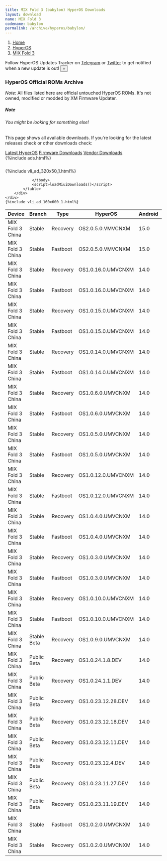 ```yaml
---
title: MIX Fold 3 (babylon) HyperOS Downloads
layout: download
name: MIX Fold 3
codename: babylon
permalink: /archive/hyperos/babylon/
---
```

<nav aria-label="breadcrumb">
    <ol class="breadcrumb">
        <li class="breadcrumb-item"><a href="/">Home</a></li>
        <li class="breadcrumb-item"><a href="/hyperos/">HyperOS</a></li>
        <li class="breadcrumb-item active" aria-current="page"><a href="/hyperos/babylon/">MIX Fold 3</a></li>
    </ol>
</nav>
<div class="alert alert-primary alert-dismissible fade show" role="alert">
    Follow HyperOS Updates Tracker on <a href="https://t.me/MIUIUpdatesTracker" class="alert-link">Telegram</a>
     or <a href="https://twitter.com/MiFwUpdater" class="alert-link">Twitter</a> to get notified when a new update is out!
    <button type="button" class="close" data-dismiss="alert" aria-label="Close">
        <span aria-hidden="true">&times;</span>
    </button>
</div>

### HyperOS Official ROMs Archive
*Note*: All files listed here are official untouched HyperOS ROMs. It's not owned, modified or modded by XM Firmware Updater.
<div class="card">
  <div class="card-body">
    <h5 class="card-title">Note</h5>
    <h6 class="card-subtitle mb-2 text-muted">You might be looking for something else!</h6>
    <p class="card-text">This page shows all available downloads.
     If you're looking for the latest releases check or other downloads check:</p>
    <a href="/hyperos/babylon/" class="card-link">Latest HyperOS</a>
    <a href="/firmware/babylon/" class="card-link">Firmware Downloads</a>
    <a href="/vendor/babylon/" class="card-link">Vendor Downloads</a>
  </div>
</div>
{%include ads.html%}
<div class="row justify-content-center">
    <div class="col-10">
        <div class="table-responsive-md" style="margin-top: 25px;">
            {%include vli_ad_320x50_1.html%}
            <table id="miui" class="display dt-responsive nowrap compact table table-striped table-hover table-sm">
                <thead class="thead-dark">
                    <tr>
                        <th data-ref="device">Device</th>
                        <th data-ref="branch">Branch</th>
                        <th data-ref="type">Type</th>
                        <th data-ref="miui">HyperOS</th>
                        <th data-ref="android">Android</th>
                        <th data-ref="size">Size</th>
                        <th data-ref="size">Date</th>
                        <th data-ref="link">Link</th>
                    </tr>
                </thead>
                <tbody>
                <tr><td>MIX Fold 3 China</td><td>Stable</td><td>Recovery</td><td>OS2.0.5.0.VMVCNXM</td><td>15.0</td><td>7.1 GB</td><td>2024-12-30</td><td><a href="/hyperos/babylon/stable/OS2.0.5.0.VMVCNXM/">Download</a></td></tr>
<tr><td>MIX Fold 3 China</td><td>Stable</td><td>Fastboot</td><td>OS2.0.5.0.VMVCNXM</td><td>15.0</td><td>9.1 GB</td><td>2024-12-27</td><td><a href="/hyperos/babylon/stable/OS2.0.5.0.VMVCNXM/">Download</a></td></tr>
<tr><td>MIX Fold 3 China</td><td>Stable</td><td>Recovery</td><td>OS1.0.16.0.UMVCNXM</td><td>14.0</td><td>6.9 GB</td><td>2024-11-07</td><td><a href="/hyperos/babylon/stable/OS1.0.16.0.UMVCNXM/">Download</a></td></tr>
<tr><td>MIX Fold 3 China</td><td>Stable</td><td>Fastboot</td><td>OS1.0.16.0.UMVCNXM</td><td>14.0</td><td>8.8 GB</td><td>2024-10-31</td><td><a href="/hyperos/babylon/stable/OS1.0.16.0.UMVCNXM/">Download</a></td></tr>
<tr><td>MIX Fold 3 China</td><td>Stable</td><td>Recovery</td><td>OS1.0.15.0.UMVCNXM</td><td>14.0</td><td>6.9 GB</td><td>2024-10-14</td><td><a href="/hyperos/babylon/stable/OS1.0.15.0.UMVCNXM/">Download</a></td></tr>
<tr><td>MIX Fold 3 China</td><td>Stable</td><td>Fastboot</td><td>OS1.0.15.0.UMVCNXM</td><td>14.0</td><td>8.8 GB</td><td>2024-10-08</td><td><a href="/hyperos/babylon/stable/OS1.0.15.0.UMVCNXM/">Download</a></td></tr>
<tr><td>MIX Fold 3 China</td><td>Stable</td><td>Recovery</td><td>OS1.0.14.0.UMVCNXM</td><td>14.0</td><td>6.9 GB</td><td>2024-09-23</td><td><a href="/hyperos/babylon/stable/OS1.0.14.0.UMVCNXM/">Download</a></td></tr>
<tr><td>MIX Fold 3 China</td><td>Stable</td><td>Fastboot</td><td>OS1.0.14.0.UMVCNXM</td><td>14.0</td><td>8.8 GB</td><td>2024-09-11</td><td><a href="/hyperos/babylon/stable/OS1.0.14.0.UMVCNXM/">Download</a></td></tr>
<tr><td>MIX Fold 3 China</td><td>Stable</td><td>Recovery</td><td>OS1.0.6.0.UMVCNXM</td><td>14.0</td><td>6.9 GB</td><td>2024-05-28</td><td><a href="/hyperos/babylon/stable/OS1.0.6.0.UMVCNXM/">Download</a></td></tr>
<tr><td>MIX Fold 3 China</td><td>Stable</td><td>Fastboot</td><td>OS1.0.6.0.UMVCNXM</td><td>14.0</td><td>8.8 GB</td><td>2024-05-20</td><td><a href="/hyperos/babylon/stable/OS1.0.6.0.UMVCNXM/">Download</a></td></tr>
<tr><td>MIX Fold 3 China</td><td>Stable</td><td>Recovery</td><td>OS1.0.5.0.UMVCNXM</td><td>14.0</td><td>6.9 GB</td><td>2024-04-15</td><td><a href="/hyperos/babylon/stable/OS1.0.5.0.UMVCNXM/">Download</a></td></tr>
<tr><td>MIX Fold 3 China</td><td>Stable</td><td>Fastboot</td><td>OS1.0.5.0.UMVCNXM</td><td>14.0</td><td>8.8 GB</td><td>2024-03-28</td><td><a href="/hyperos/babylon/stable/OS1.0.5.0.UMVCNXM/">Download</a></td></tr>
<tr><td>MIX Fold 3 China</td><td>Stable</td><td>Recovery</td><td>OS1.0.12.0.UMVCNXM</td><td>14.0</td><td>6.9 GB</td><td>2024-08-19</td><td><a href="/hyperos/babylon/stable/OS1.0.12.0.UMVCNXM/">Download</a></td></tr>
<tr><td>MIX Fold 3 China</td><td>Stable</td><td>Fastboot</td><td>OS1.0.12.0.UMVCNXM</td><td>14.0</td><td>8.8 GB</td><td>2024-08-08</td><td><a href="/hyperos/babylon/stable/OS1.0.12.0.UMVCNXM/">Download</a></td></tr>
<tr><td>MIX Fold 3 China</td><td>Stable</td><td>Recovery</td><td>OS1.0.4.0.UMVCNXM</td><td>14.0</td><td>6.9 GB</td><td>2024-03-14</td><td><a href="/hyperos/babylon/stable/OS1.0.4.0.UMVCNXM/">Download</a></td></tr>
<tr><td>MIX Fold 3 China</td><td>Stable</td><td>Fastboot</td><td>OS1.0.4.0.UMVCNXM</td><td>14.0</td><td>8.8 GB</td><td>2024-03-04</td><td><a href="/hyperos/babylon/stable/OS1.0.4.0.UMVCNXM/">Download</a></td></tr>
<tr><td>MIX Fold 3 China</td><td>Stable</td><td>Recovery</td><td>OS1.0.3.0.UMVCNXM</td><td>14.0</td><td>6.9 GB</td><td>2024-01-30</td><td><a href="/hyperos/babylon/stable/OS1.0.3.0.UMVCNXM/">Download</a></td></tr>
<tr><td>MIX Fold 3 China</td><td>Stable</td><td>Fastboot</td><td>OS1.0.3.0.UMVCNXM</td><td>14.0</td><td>8.7 GB</td><td>2024-01-16</td><td><a href="/hyperos/babylon/stable/OS1.0.3.0.UMVCNXM/">Download</a></td></tr>
<tr><td>MIX Fold 3 China</td><td>Stable</td><td>Recovery</td><td>OS1.0.10.0.UMVCNXM</td><td>14.0</td><td>6.9 GB</td><td>2024-07-15</td><td><a href="/hyperos/babylon/stable/OS1.0.10.0.UMVCNXM/">Download</a></td></tr>
<tr><td>MIX Fold 3 China</td><td>Stable</td><td>Fastboot</td><td>OS1.0.10.0.UMVCNXM</td><td>14.0</td><td>8.8 GB</td><td>2024-07-12</td><td><a href="/hyperos/babylon/stable/OS1.0.10.0.UMVCNXM/">Download</a></td></tr>
<tr><td>MIX Fold 3 China</td><td>Stable Beta</td><td>Recovery</td><td>OS1.0.9.0.UMVCNXM</td><td>14.0</td><td>6.9 GB</td><td>2024-07-08</td><td><a href="/hyperos/babylon/stable beta/OS1.0.9.0.UMVCNXM/">Download</a></td></tr>
<tr><td>MIX Fold 3 China</td><td>Public Beta</td><td>Recovery</td><td>OS1.0.24.1.8.DEV</td><td>14.0</td><td>6.9 GB</td><td>2024-01-12</td><td><a href="/hyperos/babylon/public beta/OS1.0.24.1.8.DEV/">Download</a></td></tr>
<tr><td>MIX Fold 3 China</td><td>Public Beta</td><td>Recovery</td><td>OS1.0.24.1.1.DEV</td><td>14.0</td><td>6.9 GB</td><td>2024-01-05</td><td><a href="/hyperos/babylon/public beta/OS1.0.24.1.1.DEV/">Download</a></td></tr>
<tr><td>MIX Fold 3 China</td><td>Public Beta</td><td>Recovery</td><td>OS1.0.23.12.28.DEV</td><td>14.0</td><td>6.9 GB</td><td>2023-12-29</td><td><a href="/hyperos/babylon/public beta/OS1.0.23.12.28.DEV/">Download</a></td></tr>
<tr><td>MIX Fold 3 China</td><td>Public Beta</td><td>Recovery</td><td>OS1.0.23.12.18.DEV</td><td>14.0</td><td>6.9 GB</td><td>2023-12-22</td><td><a href="/hyperos/babylon/public beta/OS1.0.23.12.18.DEV/">Download</a></td></tr>
<tr><td>MIX Fold 3 China</td><td>Public Beta</td><td>Recovery</td><td>OS1.0.23.12.11.DEV</td><td>14.0</td><td>6.9 GB</td><td>2023-12-15</td><td><a href="/hyperos/babylon/public beta/OS1.0.23.12.11.DEV/">Download</a></td></tr>
<tr><td>MIX Fold 3 China</td><td>Public Beta</td><td>Recovery</td><td>OS1.0.23.12.4.DEV</td><td>14.0</td><td>6.9 GB</td><td>2023-12-08</td><td><a href="/hyperos/babylon/public beta/OS1.0.23.12.4.DEV/">Download</a></td></tr>
<tr><td>MIX Fold 3 China</td><td>Public Beta</td><td>Recovery</td><td>OS1.0.23.11.27.DEV</td><td>14.0</td><td>6.9 GB</td><td>2023-12-01</td><td><a href="/hyperos/babylon/public beta/OS1.0.23.11.27.DEV/">Download</a></td></tr>
<tr><td>MIX Fold 3 China</td><td>Public Beta</td><td>Recovery</td><td>OS1.0.23.11.19.DEV</td><td>14.0</td><td>6.9 GB</td><td>2023-11-21</td><td><a href="/hyperos/babylon/public beta/OS1.0.23.11.19.DEV/">Download</a></td></tr>
<tr><td>MIX Fold 3 China</td><td>Stable</td><td>Fastboot</td><td>OS1.0.2.0.UMVCNXM</td><td>14.0</td><td>8.6 GB</td><td>2023-12-21</td><td><a href="/hyperos/babylon/stable/OS1.0.2.0.UMVCNXM/">Download</a></td></tr>
<tr><td>MIX Fold 3 China</td><td>Stable</td><td>Recovery</td><td>OS1.0.2.0.UMVCNXM</td><td>14.0</td><td>6.9 GB</td><td>2023-12-12</td><td><a href="/hyperos/babylon/stable/OS1.0.2.0.UMVCNXM/">Download</a></td></tr>

                </tbody>
                <script>loadMiuiDownloads()</script>
            </table>
        </div>
    </div>
    {%include vli_ad_160x600_1.html%}
</div>
